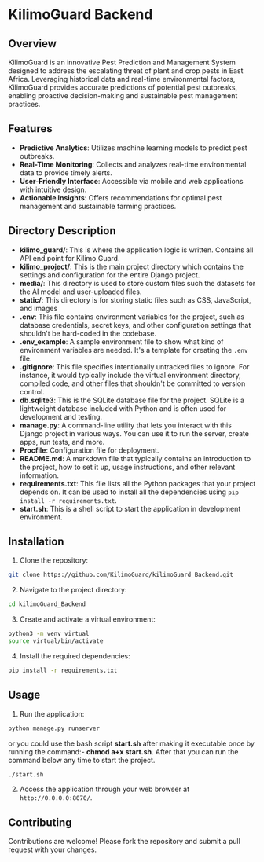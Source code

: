 # KilimoGuard Backend

## Overview

KilimoGuard is an innovative Pest Prediction and Management System designed to address the escalating threat of plant and crop pests in East Africa. Leveraging historical data and real-time environmental factors, KilimoGuard provides accurate predictions of potential pest outbreaks, enabling proactive decision-making and sustainable pest management practices.

## Features

* **Predictive Analytics**: Utilizes machine learning models to predict pest outbreaks.
* **Real-Time Monitoring**: Collects and analyzes real-time environmental data to provide timely alerts.
* **User-Friendly Interface**: Accessible via mobile and web applications with intuitive design.
* **Actionable Insights**: Offers recommendations for optimal pest management and sustainable farming practices.

## Directory Description

* **kilimo_guard/**: This is where the application logic is written. Contains all API end point for Kilimo Guard.
* **kilimo_project/**: This is the main project directory which contains the settings and configuration for the entire Django project.
* **media/**: This directory is used to store custom files such the datasets for the AI model and user-uploaded files.
* **static/**: This directory is for storing static files such as CSS, JavaScript, and images
* **.env**: This file contains environment variables for the project, such as database credentials, secret keys, and other configuration settings that shouldn't be hard-coded in the codebase.
* **.env_example**: A sample environment file to show what kind of environment variables are needed. It's a template for creating the `.env` file.
* **.gitignore**: This file specifies intentionally untracked files to ignore. For instance, it would typically include the virtual environment directory, compiled code, and other files that shouldn't be committed to version control.
* **db.sqlite3**: This is the SQLite database file for the project. SQLite is a lightweight database included with Python and is often used for development and testing.
* **manage.py**: A command-line utility that lets you interact with this Django project in various ways. You can use it to run the server, create apps, run tests, and more.
* **Procfile**: Configuration file for deployment.
* **README.md**: A markdown file that typically contains an introduction to the project, how to set it up, usage instructions, and other relevant information.
* **requirements.txt**: This file lists all the Python packages that your project depends on. It can be used to install all the dependencies using `pip install -r requirements.txt`.
* **start.sh**: This is a shell script to start the application in development environment.


## Installation

1. Clone the repository:

```bash
git clone https://github.com/KilimoGuard/kilimoGuard_Backend.git
```

2. Navigate to the project directory:

```bash
cd kilimoGuard_Backend
```

3. Create and activate a virtual environment:

```bash
python3 -m venv virtual
source virtual/bin/activate
```

4. Install the required dependencies:

```bash
pip install -r requirements.txt
```

## Usage

1. Run the application:

```bash
python manage.py runserver
```
or you could use the bash script __start.sh__ after making it executable once by running the command:- __chmod a+x start.sh__. After that you can run the command below any time to start the project.
```bash
./start.sh
```

2. Access the application through your web browser at ` http://0.0.0.0:8070/`.

## Contributing

Contributions are welcome! Please fork the repository and submit a pull request with your changes.